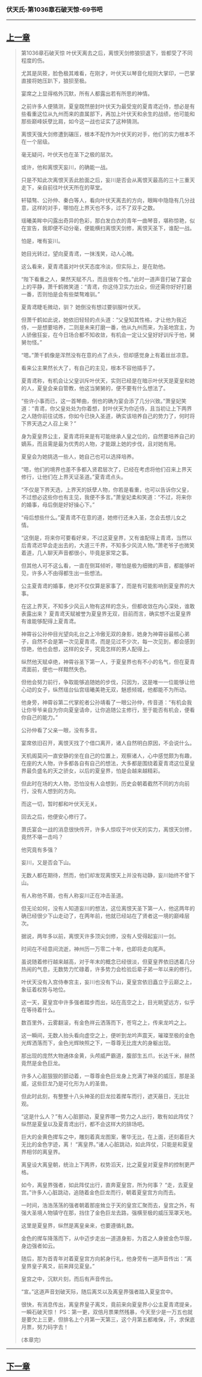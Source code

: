 ### 伏天氏-第1036章石破天惊-69书吧

--------
[上一章](./afca54b211e42014e20f9965c7f78b1b.md)
--------


>
>
>
>第1036章石破天惊
>叶伏天离去之后，离恨天剑修狼狈退下，皆都受了不同程度的伤。
>
>尤其是凤筱，脸色极其难看，在刚才，叶伏天以琴音化规则大掌印，一巴掌直接将她压趴下，狼狈至极。
>
>宴席之上显得格外沉默，所有人都露出若有所思的神情。
>
>之前许多人便猜测，夏皇既然册封叶伏天为最受宠的夏青鸢近侍，想必是有些看重这位从九州而来的直属部下，再加上叶伏天和余生的战绩，他可能和那些巅峰妖孽比肩，如今这一战也证实了这种猜测。
>
>离恨天强大剑修遭到碾压，根本不配作为叶伏天的对手，他们的实力根本不在一个层级。
>
>毫无疑问，叶伏天也在圣下之极的层次。
>
>或许，他和离恨天妄川，的确能一战。
>
>只是不知此次离恨天丢此脸面之后，妄川是否会从离恨天最高的三十三重天走下，亲自前往叶伏天所在的草堂。
>
>轩辕骜、公孙仲、秦白等人，看向叶伏天离去的方向，眼眸中隐隐有几分战意，这样的对手，哪怕在上界天也不多，过不了双手之数。
>
>瑶曦美眸中闪露出奇异的色彩，那白发白衣的青年一曲琴音，堪称惊艳，似在宣告，我即便不动分毫，便能横扫离恨天剑修，离恨天圣下，谁配一战。
>
>怕是，唯有妄川。
>
>她目光转过，望向夏青鸢，一抹浅笑，动人心魄。
>
>这么看来，夏青鸢虽对叶伏天态度冷淡，但实际上，是在助他。
>
>“陛下看重之人，果然天赋不凡，而且很有个性。”此时一道声音打破了宴会上的平静，萧千鹤微笑道：“青鸢，你这侍卫实力出众，但还需你好好打磨一番，否则怕是会有些桀骜难驯。”
>
>夏青鸢睫毛微动，驯？
>她倒没有想过要驯服叶伏天。
>
>但萧千鹤如此说，她依旧轻轻的点头道：“父皇知其性格，才让他为我近侍，一是想要培养，二则是未来打磨一番，他从九州而来，为圣地宫主，为人骄傲狂妄，在今日场合都不知收敛，有机会一定让父皇好好训斥于他，舅舅勿怪。”
>
>“嗯。”萧千鹤像是浑然没有在意的点了点头，但却感觉身上有着丝丝凉意。
>
>看来公主果然长大了，有自己的主见，根本不容他插手了。
>
>夏青鸢称，有机会让父皇训斥叶伏天，实则已经是在暗示叶伏天是夏皇和她的人，夏皇会亲自管教，他这当舅舅的，便不要有什么想法了。
>
>“些许小事而已，这一首琴曲，倒也的确为宴会添了几分兴致。”萧皇妃笑道：“青鸢，你父皇处处为你着想，封叶伏天为你近侍，且当初让上下两界之人随你前往试炼，你如今已快入圣道，确实该培养自己的势力了，何时将下界天选之人召上来？”
>
>身为夏皇界公主，夏青鸢将来是有可能继承人皇之位的，自然要培养自己的嫡系，而且需是最为优秀的人物，才能跟上她的步伐，且对她有用。
>
>夏皇会为她挑选一些人，她自己也可以选择培养。
>
>“嗯，他们的境界也差不多都入贤君层次了，已经在考虑将他们召来上界天修行，让他们在上界天证圣道。”夏青鸢点头。
>
>“不仅是下界天选，上界天的妖孽人物，你若是看重，也可以告诉你父皇，不过想必这些你也有主见，我便不多言。”萧皇妃柔和笑道：“不过，将来你的婚事，母后倒是好好操心下。”
>
>“母后想些什么。”夏青鸢不在意的道，她修行还未入圣，怎会去想儿女之情。
>
>“这倒是，将来你可要看好来，不过这夏皇界，又有谁配得上青鸢，当然以后青鸢迟早会走出去的，大道三千界，不知多少风流人物。”萧老爷子也微笑着道，几人聊天声音都很小，毕竟是家常之事。
>
>但其他人可不这么看，一直在侧耳倾听，哪怕是极为细微的声音，都能够听见，许多人不由得都生出一些想法。
>
>公主夏青鸢的婚事，绝对不仅仅算是家事了，而是有可能影响到夏皇界的大事。
>
>在这上界天，不知多少风云人物有这样的念头，但都收敛在内心深处，谁敢表露出来？
>夏青鸢天赋被誉为夏皇界无双，目前而言，确实想不出夏皇界有谁能够配得上夏青鸢。
>
>神霄谷公孙仲目光望向礼台之上冷傲无双的身影，她身为神霄谷最核心弟子，自然不会是第一次见夏青鸢，而是见过不少次，每一次见到，都会感到惊艳，他也会想，这样的女子，究竟怎样的男人配得上。
>
>纵然他天赋卓绝，神霄谷圣下第一人，于夏皇界也有不小的名气，但在夏青鸢面前，便也一样黯然失色。
>
>但他会努力前行，争取能够追随她的步伐，只因为，这是唯一一位能够让他心动的女子，纵然瑶台仙宫瑶曦美艳无双，魅惑倾城，他都能不为所动。
>
>他身旁，神霄谷第二代掌舵者公孙靖看了一眼公孙仲，传音道：“有机会我让你爷爷亲自为你向夏皇请命，让你追随公主修行，至于能否有机会，便看你自己的能力。”
>
>公孙仲看了父亲一眼，没有多言。
>
>宴席依旧召开，离恨天找了个借口离开，诸人自然明白原因，不会说什么。
>
>天机阁莫问一直安静的坐在自己的位置上，观察诸人，心中感觉颇为有趣，在座的大人物，许多都各自有自己的想法，大多都是围绕着夏青鸢这位夏皇界最负盛名的天之骄女，以后的夏皇界，怕是会越来越精彩。
>
>但此时在场的大人物，恐怕没有人会想到，历史会朝着截然不同的方向前行，没有人想到的方向。
>
>而这一切，暂时都和叶伏天无关。
>
>回去之后，他便安心修行了。
>
>萧氏宴会一战的消息很快传开，许多人惊叹于叶伏天的实力，离恨天剑修，竟然不堪一击吗？
>
>他究竟有多强？
>
>妄川，又是否会下山。
>
>无数人都在期待，然而，他们却发现离恨天上并没有动静，妄川始终不曾下山。
>
>有人称他不屑，也有人称妄川正在冲击圣道。
>
>但无论如何，没有人知道妄川的想法，这位离恨天圣下第一人，他这两年的确已经很少下山走动了，在两年前，他就已经站在了贤者这一境的巅峰层次。
>
>据说，两年多以前，离恨天许多顶尖剑修，没有人受得起妄川一剑。
>
>时间在不经意间流逝，神州历一万零二十年，也即将走向尾声。
>
>虽说随着修行越来越高，对于年末的概念已经很淡，但夏皇界依旧透着几分热闹的气息，无数势力忙碌着，许多势力会检验后辈子弟一年以来的修行。
>
>叶伏天没有入宫侍奉宫主，妄川也没有下山，夏皇宫依旧矗立于云巅之上，象征着权势与地位。
>
>这一天，夏皇宫中许多强者踏步而出，站在高空之上，目光眺望远方，似乎在等待着什么。
>
>数百里外，云雾翻滚，有金色祥云洒落而下，苍穹之上，传来龙吟之上。
>
>这一瞬间，无数人抬头看向虚空之上，便听到龙吟声震天，璀璨至极的金色光辉洒落而下，金色光辉映照之下，一尊尊无比庞大的身躯出现。
>
>那出现的庞然大物通体金黄，头颅威严霸道，腹部生五爪，长达千米，赫然竟然是金色巨龙。
>
>许多人心脏狠狠的颤动着，一尊尊金色巨龙身上充满了神圣的威压，那是圣威，这些巨龙乃是可化形为人的圣兽。
>
>但此时此刻，有整整十八头神圣的巨龙拉着撵车而行，遮天蔽日，无比壮观。
>
>“这是什么人？”有人心脏颤动，夏皇界哪一势力之人出行，敢有如此阵仗？
>纵然是夏皇以及夏青鸢出行，都不会这样大的排场吧。
>
>巨大的金黄色撵车之中，雕刻着真龙图案，奢华无比，在上面，还刻着巨大无比的金色字迹，离！
>“离皇界。”诸人心脏跳动，如此阵仗，只能是和夏皇界相邻的离皇界。
>
>离皇设大离皇朝，统治上下两界，权势滔天，比之夏皇对夏皇界的控制更严格。
>
>如今，离皇界强者，如此阵仗出行，直奔夏皇宫，所为何事？
>“走，去夏皇宫。”许多人心脏跳动，追随着金色巨龙而行，朝着夏皇宫方向而去。
>
>一时间，浩浩荡荡的强者朝着那座耸立于天的皇宫汇聚而去，皇宫之外，有强大圣境人物镇守在那，挡住了金色巨龙去路，强横至极的威压笼罩天地。
>
>这里是夏皇界，纵然是离皇亲来，也要遵循礼数。
>
>金色的撵车降落而下，从中迈步走出一道道身影，为首之人身披金色华服，身边强者如云。
>
>随后，那为首青年对着夏皇宫方向躬身行礼，他身旁有一道声音传出：“离皇界皇子离爻，前来拜见夏皇。”
>
>皇宫之中，沉默片刻，而后有声音传出。
>
>“宣。”这道声音划破天际，随后离爻以及离皇界强者踏入夏皇宫中。
>
>很快，有消息传出，离皇界皇子离爻，竟前来向夏皇界小公主夏青鸢提亲，一瞬石破天惊！
>PS：第一更，双倍月票果然残暴，今天至少是一万五也就是要欠上三更，但排名上个月第一天第三，这个月第五都难保，汗，求保底月票，努力码字去！
>
>(本章完)
>
>

--------
[下一章](./df3592673b3e928ff35d2e24e59b36f1.md)
--------
